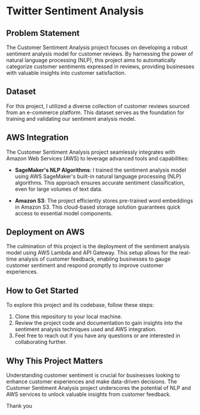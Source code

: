 # Twitter Sentiment Analysis

## Problem Statement

The Customer Sentiment Analysis project focuses on developing a robust sentiment analysis model for customer reviews. By harnessing the power of natural language processing (NLP), this project aims to automatically categorize customer sentiments expressed in reviews, providing businesses with valuable insights into customer satisfaction.

## Dataset

For this project, I utilized a diverse collection of customer reviews sourced from an e-commerce platform. This dataset serves as the foundation for training and validating our sentiment analysis model.

## AWS Integration

The Customer Sentiment Analysis project seamlessly integrates with Amazon Web Services (AWS) to leverage advanced tools and capabilities:

- **SageMaker's NLP Algorithms**: I trained the sentiment analysis model using AWS SageMaker's built-in natural language processing (NLP) algorithms. This approach ensures accurate sentiment classification, even for large volumes of text data.

- **Amazon S3**: The project efficiently stores pre-trained word embeddings in Amazon S3. This cloud-based storage solution guarantees quick access to essential model components.

## Deployment on AWS

The culmination of this project is the deployment of the sentiment analysis model using AWS Lambda and API Gateway. This setup allows for the real-time analysis of customer feedback, enabling businesses to gauge customer sentiment and respond promptly to improve customer experiences.

## How to Get Started

To explore this project and its codebase, follow these steps:

1. Clone this repository to your local machine.
2. Review the project code and documentation to gain insights into the sentiment analysis techniques used and AWS integration.
3. Feel free to reach out if you have any questions or are interested in collaborating further.

## Why This Project Matters

Understanding customer sentiment is crucial for businesses looking to enhance customer experiences and make data-driven decisions. The Customer Sentiment Analysis project underscores the potential of NLP and AWS services to unlock valuable insights from customer feedback.

Thank you
